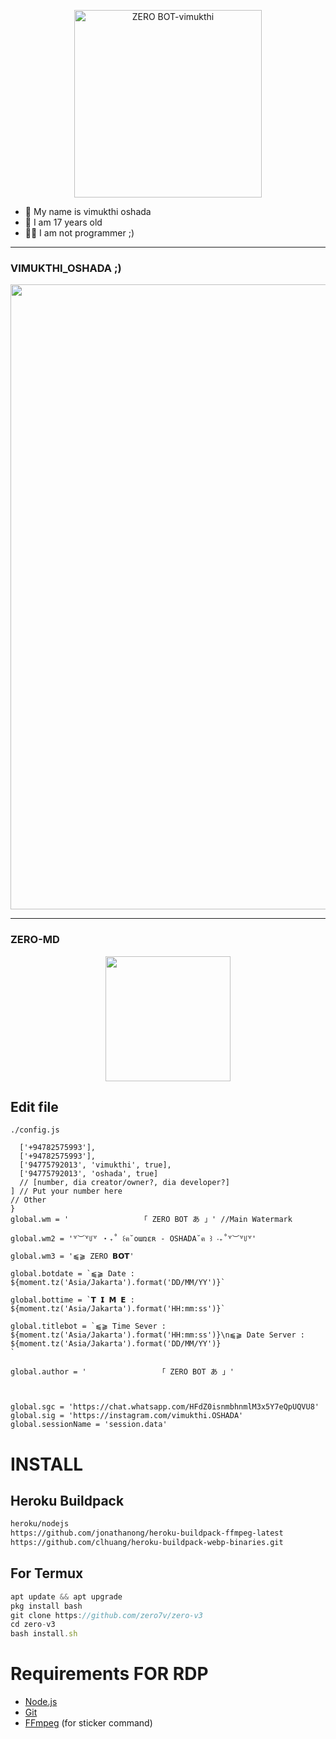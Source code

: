 <p align="center">
<img src="https://telegra.ph/file/1002f62834d0c24eecbf8.jpg" alt="ZERO BOT-vimukthi" width="300"/>
  
  
  
  <p align="center">

- 👤 My name is vimukthi oshada
- 💌 I am 17 years old 
- 👨‍💻 I am not programmer ;)

</p>

------

### VIMUKTHI_OSHADA ;)
<p align="center">
  <img src="https://github.com/zero7v/mr/blob/main/standard.gif"  width="1000" />
</p>

------

### ZERO-MD 
<p align="center">
  <img src="https://github.com/zero7v/mr/blob/main/standard%20(1).gif"  width="200" />
</p>

## Edit file
`./config.js`
```global.owner = [
  ['+94782575993'],
  ['+94782575993'],
  ['94775792013', 'vimukthi', true],
  ['94775792013', 'oshada', true]
  // [number, dia creator/owner?, dia developer?]
] // Put your number here
// Other
}
global.wm = '                「 ZERO BOT あ⁩ 」' //Main Watermark

global.wm2 = '꒷︶꒷꒥꒷ ‧₊˚ ꒰ฅ˘օառɛʀ - OSHADA˘ฅ ꒱ ‧₊˚꒷︶꒷꒥꒷'

global.wm3 = '⫹⫺ ZERO 𝗕𝗢𝗧'

global.botdate = `⫹⫺ Date :  ${moment.tz('Asia/Jakarta').format('DD/MM/YY')}`

global.bottime = `𝗧 𝗜 𝗠 𝗘 : ${moment.tz('Asia/Jakarta').format('HH:mm:ss')}`

global.titlebot = `⫹⫺ Time Sever : ${moment.tz('Asia/Jakarta').format('HH:mm:ss')}\n⫹⫺ Date Server :  ${moment.tz('Asia/Jakarta').format('DD/MM/YY')}
`

global.author = '                「 ZERO BOT あ⁩ 」'



global.sgc = 'https://chat.whatsapp.com/HFdZ0isnmbhnmlM3x5Y7eQpUQVU8'
global.sig = 'https://instagram.com/vimukthi.OSHADA'
global.sessionName = 'session.data'
```

# INSTALL
## Heroku Buildpack
```bash
heroku/nodejs
https://github.com/jonathanong/heroku-buildpack-ffmpeg-latest
https://github.com/clhuang/heroku-buildpack-webp-binaries.git
```
## For Termux
```ts
apt update && apt upgrade
pkg install bash
git clone https://github.com/zero7v/zero-v3
cd zero-v3
bash install.sh
```




# Requirements FOR RDP
* [Node.js](https://nodejs.org/en/)
* [Git](https://git-scm.com/downloads)
* [FFmpeg](https://github.com/BtbN/FFmpeg-Builds/releases/download/autobuild-2020-12-08-13-03/ffmpeg-n4.3.1-26-gca55240b8c-win64-gpl-4.3.zip) (for sticker command)
